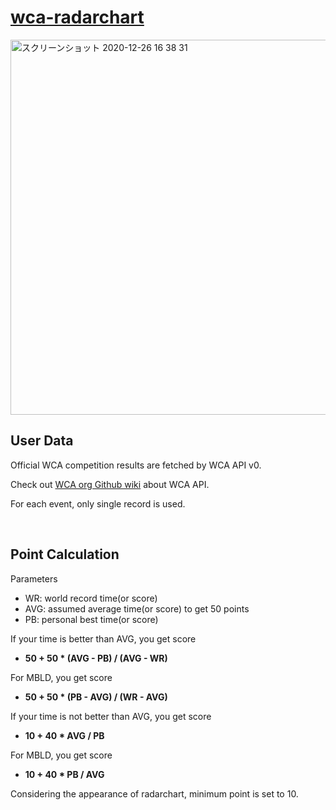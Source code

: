 <h1><a href="https://wca-radarchart.firebaseapp.com/" rel="norefferer" target="_blank">wca-radarchart</a></h1>

<img width="600" alt="スクリーンショット 2020-12-26 16 38 31" src="https://user-images.githubusercontent.com/48212107/103147462-dd664400-4798-11eb-8262-b850e244e995.png">

<h2>User Data</h2>
      <p>Official WCA competition results are fetched by WCA API v0.</p>
      <p>Check out <a href="https://github.com/thewca/worldcubeassociation.org/commit/cf1b6f4f8dfa168c260fd1fab7e2e7c7889311bb" rel="norefferer" target="_blank">WCA org Github wiki</a> about WCA API.</p>
      <p>For each event, only single record is used.</p>
      <br />
      <h2>Point Calculation</h2>
      <p>Parameters</p>
      <ul>
        <li>WR: world record time(or score)</li>
        <li>AVG: assumed average time(or score) to get 50 points</li>
        <li>PB: personal best time(or score)</li>
      </ul>
      <p>If your time is better than AVG, you get score</p>
      <ul>
        <li>
          <b>50 + 50 * (AVG - PB) / (AVG - WR)</b>
        </li>
      </ul>
      <p>For MBLD, you get score</p>
      <ul>
        <li>
          <b>50 + 50 * (PB - AVG) / (WR - AVG)</b>
        </li>
      </ul>
      <p>If your time is not better than AVG, you get score</p>
      <ul>
        <li>
          <b>10 + 40 * AVG / PB</b>
        </li>
      </ul>
      <p>For MBLD, you get score</p>
      <ul>
        <li>
          <b>10 + 40 * PB / AVG</b>
        </li>
      </ul>
      <p>
        Considering the appearance of radarchart, minimum point is set to 10.
      </p>
      </p>
